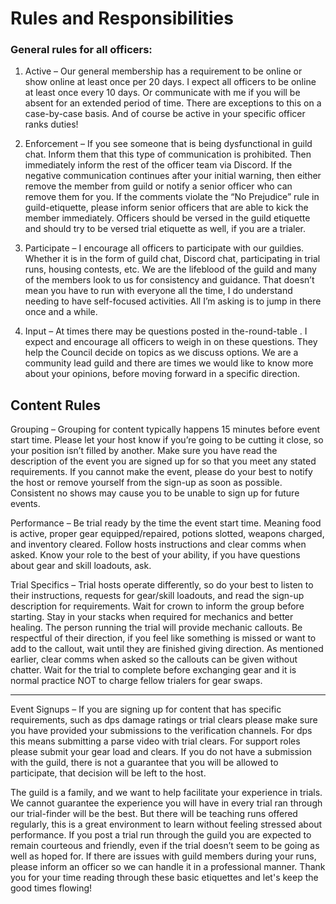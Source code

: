 # Rules and Responsibilities

### General rules for all officers:

1.    Active – Our general membership has a requirement to be online or show online at least once per 20 days. I expect all officers to be online at least once every 10 days. Or communicate with me if you will be absent for an extended period of time. There are exceptions to this on a case-by-case basis. And of course be active in your specific officer ranks duties!

2.    Enforcement – If you see someone that is being dysfunctional in guild chat. Inform them that this type of communication is prohibited. Then immediately inform the rest of the officer team via Discord. If the negative communication continues after your initial warning, then either remove the member from guild or notify a senior officer who can remove them for you. If the comments violate the “No Prejudice” rule in guild-etiquette, please inform senior officers that are able to kick the member immediately. Officers should be versed in the guild etiquette and should try to be versed trial etiquette as well, if you are a trialer.

3.    Participate – I encourage all officers to participate with our guildies. Whether it is in the form of guild chat, Discord chat, participating in trial runs, housing contests, etc. We are the lifeblood of the guild and many of the members look to us for consistency and guidance. That doesn’t mean you have to run with everyone all the time, I do understand needing to have self-focused activities. All I’m asking is to jump in there once and a while.

4.    Input – At times there may be questions posted in the-round-table . I expect and encourage all officers to weigh in on these questions. They help the Council decide on topics as we discuss options. We are a community lead guild and there are times we would like to know more about your opinions, before moving forward in a specific direction.

## Content Rules

Grouping – Grouping for content typically happens 15 minutes before event start time. Please let your host know if you’re going to be cutting it close, so your position isn’t filled by another. Make sure you have read the description of the event you are signed up for so that you meet any stated requirements. If you cannot make the event, please do your best to notify the host or remove yourself from the sign-up as soon as possible. Consistent no shows may cause you to be unable to sign up for future events.

Performance – Be trial ready by the time the event start time. Meaning food is active, proper gear equipped/repaired, potions slotted, weapons charged, and inventory cleared. Follow hosts instructions and clear comms when asked. Know your role to the best of your ability, if you have questions about gear and skill loadouts, ask.

Trial Specifics – Trial hosts operate differently, so do your best to listen to their instructions, requests for gear/skill loadouts, and read the sign-up description for requirements. Wait for crown to inform the group before starting. Stay in your stacks when required for mechanics and better healing. The person running the trial will provide mechanic callouts. Be respectful of their direction, if you feel like something is missed or want to add to the callout, wait until they are finished giving direction. As mentioned earlier, clear comms when asked so the callouts can be given without chatter. Wait for the trial to complete before exchanging gear and it is normal practice NOT to charge fellow trialers for gear swaps.
___
Event Signups – If you are signing up for content that has specific requirements, such as dps damage ratings or trial clears please make sure you have provided your submissions to the verification channels. For dps this means submitting a parse video with trial clears. For support roles please submit your gear load and clears. If you do not have a submission with the guild, there is not a guarantee that you will be allowed to participate, that decision will be left to the host.

The guild is a family, and we want to help facilitate your experience in trials. We cannot guarantee the experience you will have in every trial ran through our trial-finder will be the best. But there will be teaching runs offered regularly, this is a great environment to learn without feeling stressed about performance. If you post a trial run through the guild you are expected to remain courteous and friendly, even if the trial doesn’t seem to be going as well as hoped for. If there are issues with guild members during your runs, please inform an officer so we can handle it in a professional manner. Thank you for your time reading through these basic etiquettes and let's keep the good times flowing!
